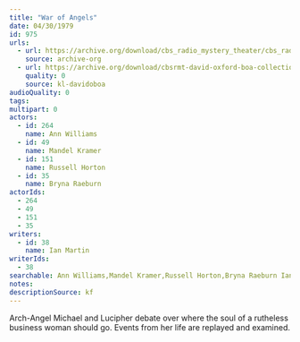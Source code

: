 ```yaml
---
title: "War of Angels"
date: 04/30/1979
id: 975
urls: 
  - url: https://archive.org/download/cbs_radio_mystery_theater/cbs_radio_mystery_theater-0951-1000.zip/cbs_radio_mystery_theater-0951-1000%2Fcbsrmt_0975_war_of_angels.mp3
    source: archive-org
  - url: https://archive.org/download/cbsrmt-david-oxford-boa-collection/CBSRMT-790430-0975-War-of-Angels-(128-44)_KQV-{BoA}.mp3
    quality: 0
    source: kl-davidoboa
audioQuality: 0
tags: 
multipart: 0
actors:  
  - id: 264
    name: Ann Williams  
  - id: 49
    name: Mandel Kramer  
  - id: 151
    name: Russell Horton  
  - id: 35
    name: Bryna Raeburn
actorIds:  
  - 264  
  - 49  
  - 151  
  - 35
writers:  
  - id: 38
    name: Ian Martin
writerIds:  
  - 38
searchable: Ann Williams,Mandel Kramer,Russell Horton,Bryna Raeburn Ian Martin
notes: 
descriptionSource: kf
---
```

Arch-Angel Michael and Lucipher debate over where the soul of a rutheless business woman should go. Events from her life are replayed and examined.